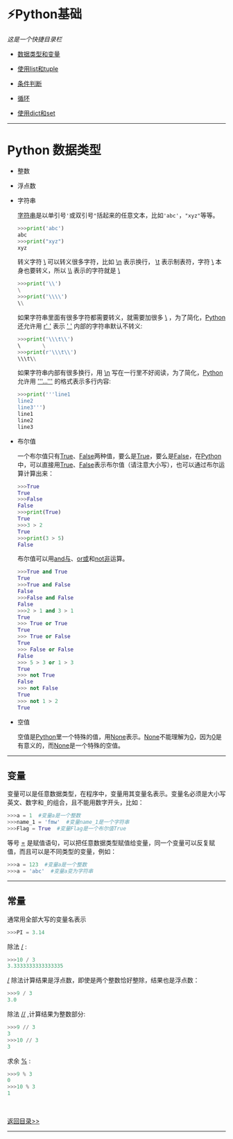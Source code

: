 # ⚡Python基础
*这是一个快捷目录栏*
+ [数据类型和变量](#Python)

+ [使用list和tuple](#)

+ [条件判断](#)

+ [循环](#)

+ [使用dict和set](#)

---

# Python 数据类型
+ 整数
+ 浮点数
+ 字符串

  [字符串]()是以单引号`'`或双引号`"`括起来的任意文本，比如`'abc'`，`"xyz"`等等。
  ```python
  >>>print('abc')
  abc
  >>>print("xyz")
  xyz
  ```
  转义字符 [\\]() 可以转义很多字符，比如 [\n]() 表示换行， [\t]() 表示制表符，字符 [\\]() 本身也要转义，所以 [\\\\]() 表示的字符就是 [\\]()
  ```python
  >>>print('\\')
  \
  >>>print('\\\\')
  \\
  ```
  如果字符串里面有很多字符都需要转义，就需要加很多 [\\]() ，为了简化，[Python]()还允许用 [r' ']() 表示 [' ']() 内部的字符串默认不转义:
  ```python
  >>>print('\\\t\\')
  \       \
  >>>print(r'\\\t\\')
  \\\t\\
  ```
  如果字符串内部有很多换行，用 [\n]() 写在一行里不好阅读，为了简化，[Python]()允许用 ['''...''']() 的格式表示多行内容:
  ```python
  >>>print('''line1
  line2
  line3''')
  line1
  line2
  line3
  ```
+ 布尔值

  一个布尔值只有[True]()、[False]()两种值，要么是[True]()，要么是[False]()，在[Python]()中，可以直接用[True]()、[False]()表示布尔值（请注意大小写），也可以通过布尔运算计算出来：
  ```python
  >>>True
  True
  >>>False
  False
  >>>print(True)
  True
  >>>3 > 2
  True
  >>>print(3 > 5)
  False
  ```
  布尔值可以用[and与]()、[or或]()和[not非]()运算。
  ```python
  >>>True and True
  True
  >>>True and False
  False
  >>>False and False
  False
  >>>2 > 1 and 3 > 1
  True
  >>> True or True
  True
  >>> True or False
  True
  >>> False or False
  False
  >>> 5 > 3 or 1 > 3
  True
  >>> not True
  False
  >>> not False
  True
  >>> not 1 > 2
  True
  ```
+ 空值

  空值是[Python]()里一个特殊的值，用[None]()表示。[None]()不能理解为[0]()，因为[0]()是有意义的，而[None]()是一个特殊的空值。
---
## 变量
变量可以是任意数据类型，在程序中，变量用其变量名表示。变量名必须是大小写英文、数字和`_`的组合，且不能用数字开头，比如：
```python
>>>a = 1  #变量a是一个整数
>>>name_1 = 'fmw'  #变量name_1是一个字符串
>>>Flag = True  #变量Flag是一个布尔值True
```
等号 [=]() 是赋值语句，可以把任意数据类型赋值给变量，同一个变量可以反复赋值，而且可以是不同类型的变量，例如：
```python
>>>a = 123  #变量a是一个整数
>>>a = 'abc'  #变量a变为字符串
```
---
## 常量
通常用全部大写的变量名表示
```python
>>>PI = 3.14
```
除法 [/]() :
```python
>>>10 / 3
3.3333333333333335
```
 [/]() 除法计算结果是浮点数，即使是两个整数恰好整除，结果也是浮点数：
```python
>>>9 / 3
3.0
``` 
除法 [//]() ,计算结果为整数部分:
```python
>>>9 // 3
3
>>>10 // 3
3
```
求余 [%]() :
```python
>>>9 % 3
0
>>>10 % 3
1
```
<br>

[返回目录>>](#Python基础)

---
<br>



